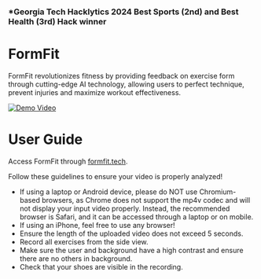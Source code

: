 ### *Georgia Tech Hacklytics 2024 Best Sports (2nd) and Best Health (3rd) Hack winner

# FormFit
FormFit revolutionizes fitness by providing feedback on exercise form through cutting-edge AI technology, allowing users to perfect technique, prevent injuries and maximize workout effectiveness.

[![Demo Video](https://i.imgur.com/XrmdMNV.png)](https://youtu.be/G-IylrP0bKY)


# User Guide 
Access FormFit through [formfit.tech](https://formfit.tech).

Follow these guidelines to ensure your video is properly analyzed!
- If using a laptop or Android device, please do NOT use Chromium-based browsers, as Chrome does not support the mp4v codec and will not display your input video properly. Instead, the recommended browser is Safari, and it can be accessed through a laptop or on mobile.
- If using an iPhone, feel free to use any browser! 
- Ensure the length of the uploaded video does not exceed 5 seconds. 
- Record all exercises from the side view. 
- Make sure the user and background have a high contrast and ensure there are no others in background.
- Check that your shoes are visible in the recording.

